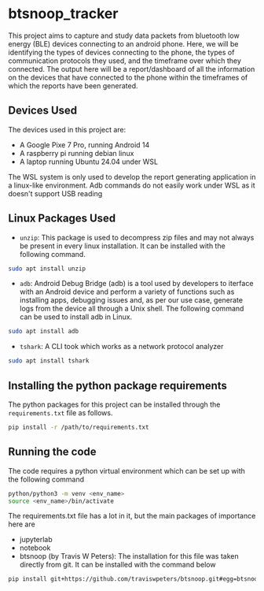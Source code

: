 # btsnoop_tracker

This project aims to capture and study data packets from bluetooth low energy (BLE) devices connecting to an android phone. Here, we will be identifying the types of devices connecting to the phone, the types of communication protocols they used, and the timeframe over which they connected. The output here will be a report/dashboard of all the information on the devices that have connected to the phone within the timeframes of which the reports have been generated.

## Devices Used

The devices used in this project are:
- A Google Pixe 7 Pro, running Android 14
- A raspberry pi running debian linux
- A laptop running Ubuntu 24.04 under WSL

The WSL system is only used to develop the report generating application in a linux-like environment. Adb commands do not easily work under WSL as it doesn't support USB reading 

## Linux Packages Used

- `unzip`: This package is used to decompress zip files and may not always be present in every linux installation. It can be installed with the following command.

```bash
sudo apt install unzip
```

- `adb`: Android Debug Bridge (adb) is a tool used by developers to iterface with an Android device and perform a variety of functions such as installing apps, debugging issues and, as per our use case, generate logs from the device all through a Unix shell. The following command can be used to install adb in Linux.

```bash
sudo apt install adb
```

- `tshark`: A CLI took which works as a network protocol analyzer

```bash
sudo apt install tshark
```

## Installing the python package requirements

The python packages for this project can be installed through the `requirements.txt` file as follows.

```bash
pip install -r /path/to/requirements.txt
```
## Running the code

The code requires a python virtual environment which can be set up with the following command

```bash
python/python3 -m venv <env_name>
source <env_name>/bin/activate
```

The requirements.txt file has a lot in it, but the main packages of importance here are
- jupyterlab
- notebook
- btsnoop (by Travis W Peters): The installation for this file was taken directly from git. It can be installed with the command below
```bash
pip install git+https://github.com/traviswpeters/btsnoop.git#egg=btsnoop
```
